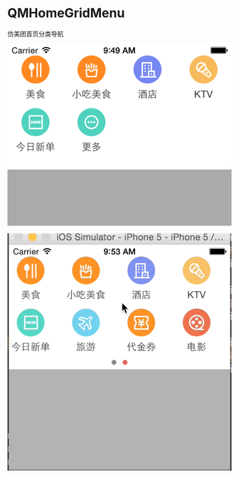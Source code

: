 # QMHomeGridMenu

仿美团首页分类导航

![image](https://raw.githubusercontent.com/heqichang/QMHomeGridMenu/master/screenshot/2015051501.png)

![image](https://raw.githubusercontent.com/heqichang/QMHomeGridMenu/master/screenshot/2015051502.gif)
